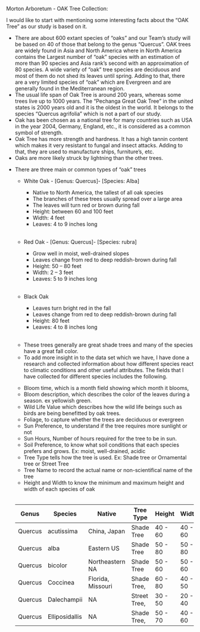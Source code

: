 Morton Arboretum - OAK Tree Collection:

I would like to start with mentioning some interesting facts about the “OAK Tree” as our study is based on it. 
*	There are about 600 extant species of “oaks” and our Team’s study will be based on 40 of those that belong to the genus “Quercus”. OAK trees are widely found in Asia and North America where in North America contains the Largest number of “oak” species with an estimation of more than 90 species and Asia rank’s second with an approximation of 80 species. A wide variety of “oak” tree species are deciduous and most of them do not shed its leaves until spring. Adding to that, there are a very limited species of “oak” which are Evergreen and are generally found in the Mediterranean region.
* The usual life span of Oak Tree is around 200 years, whereas some trees live up to 1000 years. The “Pechanga Great Oak Tree” in the united states is 2000 years old and it is the oldest in the world. It belongs to the species “Quercus agrifolia” which is not a part of our study.
*	Oak has been chosen as a national tree for many countries such as USA in the year 2004, Germany, England, etc., it is considered as a common symbol of strength.
* Oak Tree has more strength and hardness. It has a high tannin content which makes it very resistant to fungal and insect attacks. Adding to that, they are used to manufacture ships, furniture’s, etc.
* Oaks are more likely struck by lightning than the other trees.
<ul><li>	There are three main or common types of “oak” trees </li>
   <ul> <li>White Oak - [Genus: Quercus]- [Species: Alba] </li>
   <ul> <li>	Native to North America, the tallest of all oak species </li>
<li>The branches of these trees usually spread over a large area </li>
<li>The leaves will turn red or brown during fall</li>
<li>Height: between 60 and 100 feet</li>
<li>	Width: 4 feet </li>
<li>Leaves: 4 to 9 inches long</li>
</li>

</ul>
</ul>
<br>
<ul><li>	Red Oak - [Genus: Quercus]- [Species: rubra]</li>
	<ul><li>Grow well in moist, well-drained slopes</li>
	<li>Leaves change from red to deep reddish-brown during fall</li>
	<li>Height: 50 – 80 feet</li>
	<li>Width: 2 – 3 feet</li>
	<li>Leaves: 5 to 9 inches long</li>
</ul>
</ul>
<br>

<ul><li>	Black Oak </li>
	<ul><li>Leaves turn bright red in the fall</li>
	<li>Leaves change from red to deep reddish-brown during fall</li>
	<li>	Height: 80 feet</li>
	<li>	Leaves: 4 to 8 inches long</li>
	</ul>


</ul>
<br>

* These trees generally are great shade trees and many of the species have a great fall color.
* To add more insight in to the data set which we have, I have done a research and collected information about how different species react to climatic conditions and other useful attributes. The fields that I have collected for different species includes the following.

<ul><li>Bloom time, which is a month field showing which month it blooms, </li>
<li>Bloom description, which describes the color of the leaves during a season. ex yellowish green.</li>
<li>Wild Life Value which describes how the wild life beings such as birds are being benefitted by oak trees.</li>
<li>Foliage, to capture whether the trees are deciduous or evergreen</li>
<li>Sun Preference, to understand if the tree requires more sunlight or not</li>
	<li>Sun Hours, Number of hours required for the tree to be in sun.</li>
<li>Soil Preference, to know what soil conditions that each species prefers and grows. Ex: moist, well-drained, acidic</li>
<li>Tree Type tells how the tree is used. Ex: Shade tree or Ornamental tree or Street Tree</li>
<li>Tree Name to record the actual name or non-scientifical name of the tree</li>
<li>Height and Width to know the minimum and maximum height and width of each species of oak</li>

</ul>
<br>


|    Genus      |    Species           |    Native               |    Tree Type        |    Height       |    Width      |
|---------------|----------------------|-------------------------|---------------------|-----------------|---------------|
|    Quercus    |    acutissima        |    China, Japan         |    Shade Tree       |    40 - 60      |    40 - 60    |
|    Quercus    |    alba              |    Eastern US           |    Shade Tree       |    50 - 80      |    50 - 80    |
|    Quercus    |    bicolor           |    Northeastern NA      |    Shade Tree       |    50 - 60      |    50 - 60    |
|    Quercus    |    Coccinea          |    Florida, Missouri    |    Shade Tree,      |    60 - 80      |    40 - 50    |
|    Quercus    |    Dalechampii       |    NA                   |    Street Tree,     |    30 - 50      |    20 - 40    |
|    Quercus    |    Elliposidallis    |    NA                   |    Shade Tree,      |    50 - 70      |    40 - 60    |
